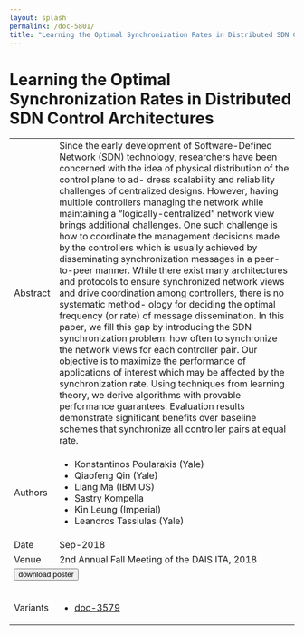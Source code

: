 ```yaml
---
layout: splash
permalink: /doc-5801/
title: "Learning the Optimal Synchronization Rates in Distributed SDN Control Architectures"
---
```


# Learning the Optimal Synchronization Rates in Distributed SDN Control Architectures

<table>
    <tbody>
    <tr>
        <td>Abstract</td>
        <td>Since the early development of Software-Defined Network (SDN) technology, researchers have been concerned with the idea of physical distribution of the control plane to ad- dress scalability and reliability challenges of centralized designs. However, having multiple controllers managing the network while maintaining a “logically-centralized” network view brings additional challenges. One such challenge is how to coordinate the management decisions made by the controllers which is usually achieved by disseminating synchronization messages in a peer-to-peer manner. While there exist many architectures and protocols to ensure synchronized network views and drive coordination among controllers, there is no systematic method- ology for deciding the optimal frequency (or rate) of message dissemination. In this paper, we fill this gap by introducing the SDN synchronization problem: how often to synchronize the network views for each controller pair. Our objective is to maximize the performance of applications of interest which may be affected by the synchronization rate. Using techniques from learning theory, we derive algorithms with provable performance guarantees. Evaluation results demonstrate significant benefits over baseline schemes that synchronize all controller pairs at equal rate.</td>
    </tr>
    <tr>
        <td>Authors</td>
        <td>
            <ul>
                <li>Konstantinos Poularakis (Yale)</li>
                <li>Qiaofeng Qin (Yale)</li>
                <li>Liang Ma (IBM US)</li>
                <li>Sastry Kompella</li>
                <li>Kin Leung (Imperial)</li>
                <li>Leandros Tassiulas (Yale)</li>
            </ul>
        </td>
    </tr>
    <tr>
        <td>Date</td>
        <td>Sep-2018</td>
    </tr>
    <tr>
        <td>Venue</td>
        <td>2nd Annual Fall Meeting of the DAIS ITA, 2018</td>
    </tr>
        <tr>
            <td colspan="2">
                <form method="get" action="https://dais-ita.org/sites/default/files/2533_poster.pdf">
                    <button type="submit">download poster</button>
                </form>
            </td>
        </tr>
        <tr>
            <td>Variants</td>
            <td>
                <ul>
                    <li><a href="${varId}">doc-3579</a></li>
                </ul>
            </td>
        </tr>
    </tbody>
</table>
